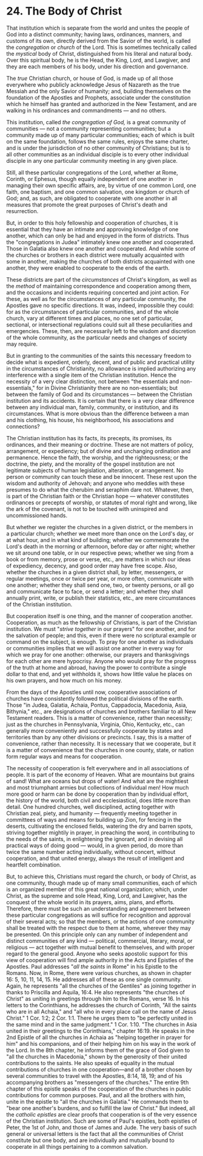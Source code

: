 # 24. The Body of Christ

That institution which is separate from the world and unites the people of God into a distinct community; having laws, ordinances, manners, and customs of its own, directly derived from the Savior of the world, is called the *congregation* or *church* of the Lord. This is sometimes technically called the *mystical* body of Christ, distinguished from his literal and natural body. Over this spiritual body, he is the Head, the King, Lord, and Lawgiver, and they are each members of his body, under his direction and governance.

The *true* Christian church, or house of God, is made up of all those everywhere who publicly acknowledge Jesus of Nazareth as the true Messiah and the only Savior of humanity; and, building themselves on the foundation of the Apostles and Prophets, associate under the constitution which he himself has granted and authorized in the New Testament, and are walking in his ordinances and commandments — and no others.

This institution, called *the congregation of God,* is a great community of communities — not a community representing communities; but a community made up of many particular communities; each of which is built on the same foundation, follows the same rules, enjoys the same charter, and is under the jurisdiction of no other community of Christians; but is to all other communities as an individual disciple is to every other individual disciple in any one particular community meeting in any given place.

Still, all these particular congregations of the Lord, whether at Rome, Corinth, or Ephesus, though equally independent of one another in managing their own specific affairs, are, by virtue of one common Lord, one faith, one baptism, and one common salvation, one kingdom or church of God; and, as such, are obligated to cooperate with one another in all measures that promote the great purposes of Christ's death and resurrection.

But, in order to this holy fellowship and cooperation of churches, it is essential that they have an intimate and approving knowledge of one another, which can only be had and enjoyed in the form of districts. Thus the "congregations in Judea" intimately knew one another and cooperated. Those in Galatia also knew one another and cooperated. And while some of the churches or brothers in each district were mutually acquainted with some in another, making the churches of both districts acquainted with one another, they were enabled to cooperate to the ends of the earth.

These districts are part of the *circumstances* of Christ's kingdom, as well as the *method* of maintaining correspondence and cooperation among them, and the occasions and incidents requiring concerted and joint action. For these, as well as for the circumstances of any particular community, the Apostles gave no specific directions. It was, indeed, impossible they could: for as the circumstances of particular communities, and of the whole church, vary at different times and places, no one set of particular, sectional, or intersectional regulations could suit all these peculiarities and emergencies. These, then, are necessarily left to the wisdom and discretion of the whole community, as the particular needs and changes of society may require.

But in granting to the communities of the saints this necessary freedom to decide what is expedient, orderly, decent, and of public and practical utility in the circumstances of Christianity, no allowance is implied authorizing any interference with a single item of the Christian institution. Hence the necessity of a very clear distinction, not between "the essentials and non-essentials," for in Divine Christianity there are no non-essentials; but between the family of God and its circumstances — between the Christian institution and its accidents. It is certain that there is a very clear difference between any individual man, family, community, or institution, and its circumstances. What is more obvious than the difference between a man and his clothing, his house, his neighborhood, his associations and connections?

The Christian institution has its facts, its precepts, its promises, its ordinances, and their meaning or doctrine. These are not matters of policy, arrangement, or expediency; but of divine and unchanging ordination and permanence. Hence the faith, the worship, and the righteousness; or the doctrine, the piety, and the morality of the gospel institution are not legitimate subjects of human legislation, alteration, or arrangement. No person or community can touch these and be innocent. These rest upon the wisdom and authority of Jehovah; and anyone who meddles with these presumes to do what the cherubim and seraphim dare not. Whatever, then, is part of the Christian faith or the Christian hope — whatever constitutes ordinances or precepts of worship, or statutes of moral right and wrong, like the ark of the covenant, is not to be touched with uninspired and uncommissioned hands.

But whether we register the churches in a given district, or the members in a particular church; whether we meet more than once on the Lord's day, or at what hour, and in what kind of building; whether we commemorate the Lord's death in the morning or afternoon, before day or after night; whether we sit around one table, or in our respective pews; whether we sing from a book or from memory, prose or verse, etc., are matters in which our ideas of expediency, decency, and good order may have free scope. Also, whether the churches in a given district shall, by letter, messengers, or regular meetings, once or twice per year, or more often, communicate with one another; whether they shall send one, two, or twenty persons, or all go and communicate face to face, or send a letter; and whether they shall annually print, write, or publish their statistics, etc., are mere circumstances of the Christian institution.

But cooperation itself is one thing, and the manner of cooperation another. Cooperation, as much as the fellowship of Christians, is part of the Christian institution. We must "*strive together* in our prayers" for one another, and for the salvation of people; and this, even if there were no scriptural example or command on the subject, is enough. To pray for one another as individuals or communities implies that we will assist one another in every way for which we pray for one another: otherwise, our prayers and thanksgivings for each other are mere hypocrisy. Anyone who would pray for the progress of the truth at home and abroad, having the power to contribute a single dollar to that end, and yet withholds it, shows how little value he places on his own prayers, and how much on his money.

From the days of the Apostles until now, cooperative associations of churches have consistently followed the political divisions of the earth. Those "in Judea, Galatia, Achaia, Pontus, Cappadocia, Macedonia, Asia, Bithynia," etc., are designations of churches and brothers familiar to all New Testament readers. This is a matter of convenience, rather than necessity; just as the churches in Pennsylvania, Virginia, Ohio, Kentucky, etc., can generally more conveniently and successfully cooperate by states and territories than by any other divisions or precincts. I say, this is a matter of convenience, rather than necessity. It is necessary that we cooperate, but it is a matter of convenience that the churches in one county, state, or nation form regular ways and means for cooperation.

The necessity of cooperation is felt everywhere and in all associations of people. It is part of the economy of Heaven. What are mountains but grains of sand! What are oceans but drops of water! And what are the mightiest and most triumphant armies but collections of individual men! How much more good or harm can be done by cooperation than by individual effort, the history of the world, both civil and ecclesiastical, does little more than detail. One hundred churches, well disciplined, acting together with Christian zeal, piety, and humanity — frequently meeting together in committees of ways and means for building up Zion, for fencing in the deserts, cultivating the enclosed fields, watering the dry and barren spots, striving together mightily in prayer, in preaching the word, in contributing to the needs of the saints, in enlightening the ignorant, and in devising all practical ways of doing good — would, in a given period, do more than twice the same number acting individually, without concert, without cooperation, and that united energy, always the result of intelligent and heartfelt combination.

But, to achieve this, Christians must regard the church, or body of Christ, as one community, though made up of many small communities, each of which is an organized member of this great national organization; which, under Christ, as the supreme and sole Head, King, Lord, and Lawgiver, has the conquest of the whole world in its prayers, aims, plans, and efforts. Therefore, there must be such an understanding and agreement between these particular congregations as will suffice for recognition and approval of their several acts; so that the members, or the actions of one community shall be treated with the respect due to them at home, wherever they may be presented. On this principle only can any number of independent and distinct communities of any kind — political, commercial, literary, moral, or religious — act together with mutual benefit to themselves, and with proper regard to the general good.
Anyone who seeks apostolic support for this view of cooperation will find ample authority in the Acts and Epistles of the Apostles. Paul addresses "*all the saints* in Rome" in his Epistle to the Romans. Now, in Rome, there were various churches, as shown in chapter 16: 5, 10, 11, 14, 15. He addresses all of these as one single community. Again, he represents "all the churches of the Gentiles" as joining together in thanks to Priscilla and Aquila, 16:4. He also represents "the churches of Christ" as uniting in greetings through him to the Romans, verse 16. In his letters to the Corinthians, he addresses the church of Corinth, "All the saints who are in all Achaia," and "all who in every place call on the name of Jesus Christ." 1 Cor. 1:2; 2 Cor. 1:1. There he urges them to "be perfectly united in the same mind and in the same judgment." 1 Cor. 1:10. "The churches in Asia united in their greetings to the Corinthians," chapter 16:19. He speaks in the 2nd Epistle of all the churches in Achaia as "helping together in prayer for him" and his companions, and of their helping him on his way in the work of the Lord. In the 8th chapter, he informs them of the grace of God given to "all the churches in Macedonia," shown by the generosity of their united contributions to the saints. He also speaks of equality in the mutual contributions of churches in one cooperation—and of a brother chosen by several communities to travel with the Apostles, 8:14, 18, 19; and of his accompanying brothers as "messengers of the churches." The entire 9th chapter of this epistle speaks of the cooperation of the churches in public contributions for common purposes. Paul, and all the brothers with him, unite in the epistle to "all the churches in Galatia." He commands them to "bear one another's burdens, and so fulfill the law of Christ." But indeed, all the *catholic epistles* are clear proofs that cooperation is of the very essence of the Christian institution. Such are some of Paul's epistles, both epistles of Peter, the 1st of John, and those of James and Jude. The very basis of such general or universal letters is the fact that all the communities of Christ constitute but one body, and are individually and mutually bound to cooperate in all things pertaining to a common salvation.
